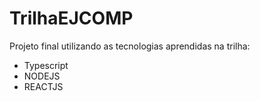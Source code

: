 # TrilhaEJCOMP
Projeto final utilizando as tecnologias aprendidas na trilha:
 - Typescript
 - NODEJS
 - REACTJS
